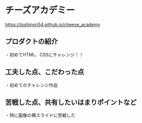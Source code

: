 # チーズアカデミー
https://toshinori54.github.io/cheese_academy
## プロダクトの紹介
・初めてHTML、CSSにチャレンジ！！

## 工夫した点、こだわった点
・初めてのチャレンジ作品

## 苦戦した点、共有したいはまりポイントなど
・特に画像の横スライドに苦戦した